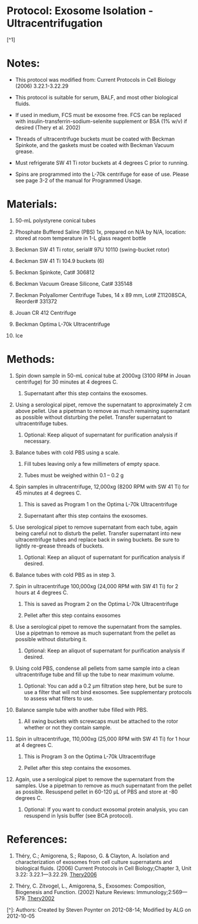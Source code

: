 Protocol: Exosome Isolation - Ultracentrifugation
=================================================

[^1]

# Notes:

-   This protocol was modified from: Current Protocols in Cell Biology
    (2006) 3.22.1-3.22.29

-   This protocol is suitable for serum, BALF, and most other
    biological fluids.

-   If used in medium, FCS must be exosome free. FCS can be replaced
    with insulin-transferrin-sodium-selenite supplement or BSA (1% w/v)
    if desired (Thery et al. 2002)

-   Threads of ultracentrifuge buckets must be coated with Beckman
    Spinkote, and the gaskets must be coated with Beckman Vacuum grease.


-   Must refrigerate SW 41 Ti rotor buckets at 4 degrees C prior to
    running.

-   Spins are programmed into the L-70k centrifuge for ease of use.
    Please see page 3-2 of the manual for Programmed Usage.

# Materials:

1.  50-mL polystyrene conical tubes 

2.  Phosphate Buffered Saline (PBS) 1x, prepared on N/A by N/A,
    location: stored at room temperature in 1-L glass reagent bottle 

3.  Beckman SW 41 Ti rotor, serial\# 97U 10110 (swing-bucket rotor) 

4.  Beckman SW 41 Ti 104.9 buckets (6) 

5.  Beckman Spinkote, Cat\# 306812 

6.  Beckman Vacuum Grease Silicone, Cat\# 335148 

7.  Beckman Polyallomer Centrifuge Tubes, 14 x 89 mm, Lot\# Z11208SCA,
    Reorder\# 331372 

8.  Jouan CR 412 Centrifuge 

9.  Beckman Optima L-70k Ultracentrifuge 

10. Ice 



# Methods:

1.  Spin down sample in 50-mL conical tube at 2000xg (3100 RPM in
    Jouan centrifuge) for 30 minutes at 4 degrees C.

    1.  Supernatant after this step contains the exosomes.

2.  Using a serological pipet, remove the supernatant to approximately
    2 cm above pellet. Use a pipetman to remove as much remaining
    supernatant as possible without disturbing the pellet. Transfer
    supernatant to ultracentrifuge tubes.

    1.  Optional: Keep aliquot of supernatant for purification
        analysis if necessary.

3.  Balance tubes with cold PBS using a scale. 

    1.  Fill tubes leaving only a few millimeters of empty space. 

    2.  Tubes must be weighed within 0.1 – 0.2 g 

4.  Spin samples in ultracentrifuge, 12,000xg (8200 RPM with SW 41 Ti)
    for 45 minutes at 4 degrees C. 

    1.  This is saved as Program 1 on the Optima L-70k
        Ultracentrifuge 

    2.  Supernatant after this step contains the exosomes. 

5.  Use serological pipet to remove supernatant from each tube, again
    being careful not to disturb the pellet. Transfer supernatant into
    new ultracentrifuge tubes and replace back in swing buckets. Be sure
    to lightly re-grease threads of buckets. 

    1.  Optional: Keep an aliquot of supernatant for purification
        analysis if desired. 

6.  Balance tubes with cold PBS as in step 3. 

7.  Spin in ultracentrifuge 100,000xg (24,000 RPM with SW 41 Ti) for 2
    hours at 4 degrees C. 

    1.  This is saved as Program 2 on the Optima L-70k
        Ultracentrifuge 

    2.  Pellet after this step contains exosomes 

8.  Use a serological pipet to remove the supernatant from the
    samples. Use a pipetman to remove as much supernatant from the
    pellet as possible without disturbing it. 

    1.  Optional: Keep an aliquot of supernatant for purification
        analysis if desired. 

9.  Using cold PBS, condense all pellets from same sample into a clean
    ultracentrifuge tube and fill up the tube to near maximum volume. 

    1.  Optional: You can add a 0.2 µm filtration step here, but be
        sure to use a filter that will not bind exosomes. See
        supplementary protocols to assess what filters to use. 

10. Balance sample tube with another tube filled with PBS. 

    1.  All swing buckets with screwcaps must be attached to the rotor
        whether or not they contain sample. 

11. Spin in ultracentrifuge, 110,000xg (25,000 RPM with SW 41 Ti) for
    1 hour at 4 degrees C. 

    1.  This is Program 3 on the Optima L-70k Ultracentrifuge 

    2.  Pellet after this step contains the exosomes. 

12. Again, use a serological pipet to remove the supernatant from the
    samples. Use a pipetman to remove as much supernatant from the
    pellet as possible. Resuspend pellet in 60-120 µL of PBS and store
    at -80 degrees C. 

    1.  Optional: If you want to conduct exosomal protein analysis,
        you can resuspend in lysis buffer (see BCA protocol). 

# References:

1.  Théry, C.; Amigorena, S.; Raposo, G. & Clayton, A. Isolation and
    characterization of exosomes from cell culture supernatants and
    biological fluids. (2006) Current Protocols in Cell Biology;Chapter
    3, Unit 3.22: 3.22.1—3.22.29. [Thery2006](http://www.bibsonomy.org/bibtex/24a0ec607b1d6eb46eb5c14a0104f3411/aorchid)

2.  Théry, C. Zitvogel, L., Amigorena, S., Exosomes: Composition,
    Biogenesis and Function. (2002) Nature Reviews:
    Immunology;2:569—579. [Thery2002](http://www.bibsonomy.org/bibtex/2b9e1c40bc50ea918af7ef122fd540789/aorchid) 

[^]: Authors: Created by Steven Poynter on 2012-08-14; Modified by ALG on 2012-10-05
